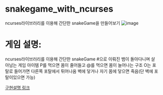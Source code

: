 # snakegame_with_ncurses
ncurses라이브러리를 이용해 간단한 snakeGame을 만들어보기 
![image](https://github.com/jh11240/snakegame_with_ncurses/assets/73728655/44409b96-b947-4ed3-a086-84a2f7c09ef5)

# 게임 설명: 
ncurses라이브러리를 이용해 간단한 snakeGame
#으로 이뤄진 뱀이 돌아다니며 살아남는 게임 
아이템 P를 먹으면 몸이 줄어들고 @를 먹으면 몸이 늘어나는 구조 
O는 포탈로 들어가면 다른쪽 포탈에서 튀어나옴
벽에 닿거나 자기 몸에 닿으면 죽음(단 벽에 포탈이있으면 가능)

[구현설명 링크](
https://velog.io/@jh11240/series/ncurses%EB%9D%BC%EC%9D%B4%EB%B8%8C%EB%9F%AC%EB%A6%AC%EB%A5%BC-%EC%9D%B4%EC%9A%A9%ED%95%9C-snake%EA%B2%8C%EC%9E%84-%EB%A7%8C%EB%93%A4%EA%B8%B0)
